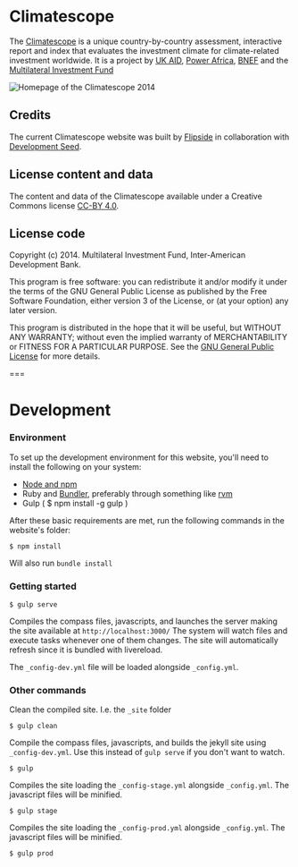 # Climatescope
The [Climatescope](http://global-climatescope.org) is a unique country-by-country assessment, interactive report and index that evaluates the investment climate for climate-related investment worldwide. It is a project by [UK AID](https://www.gov.uk/government/organisations/department-for-international-development), [Power Africa](http://www.usaid.gov/powerafrica), [BNEF](http://www.newenergyfinance.com/) and the [Multilateral Investment Fund](http://www.fomin.org/)

![Homepage of the Climatescope 2014](https://cloud.githubusercontent.com/assets/751330/4717596/a890d596-5916-11e4-81c4-4c678d83a34c.png)

## Credits
The current Climatescope website was built by [Flipside](http://flipside.org) in collaboration with [Development Seed](http://developmentseed.org).

## License content and data
The content and data of the Climatescope available under a Creative Commons license [CC-BY 4.0](http://creativecommons.org/licenses/by/4.0/).

## License code
Copyright (c) 2014. Multilateral Investment Fund, Inter-American Development Bank.

This program is free software: you can redistribute it and/or modify it under the terms of the GNU General Public License as published by the Free Software Foundation, either version 3 of the License, or (at your option) any later version.

This program is distributed in the hope that it will be useful, but WITHOUT ANY WARRANTY; without even the implied warranty of MERCHANTABILITY or FITNESS FOR A PARTICULAR PURPOSE. See the [GNU General Public License](http://www.gnu.org/licenses/gpl-3.0.txt) for more details.

===

# Development

### Environment
To set up the development environment for this website, you'll need to install the following on your system:

- [Node and npm](http://nodejs.org/)
- Ruby and [Bundler](http://bundler.io/), preferably through something like [rvm](https://rvm.io/)
- Gulp ( $ npm install -g gulp )

After these basic requirements are met, run the following commands in the website's folder:
```
$ npm install
```
Will also run `bundle install`

### Getting started

```
$ gulp serve
```
Compiles the compass files, javascripts, and launches the server making the site available at `http://localhost:3000/`
The system will watch files and execute tasks whenever one of them changes.
The site will automatically refresh since it is bundled with livereload.

The `_config-dev.yml` file will be loaded alongside `_config.yml`.

### Other commands
Clean the compiled site. I.e. the `_site` folder
```
$ gulp clean
```

Compile the compass files, javascripts, and builds the jekyll site using `_config-dev.yml`.
Use this instead of ```gulp serve``` if you don't want to watch.
```
$ gulp
```

Compiles the site loading the `_config-stage.yml` alongside `_config.yml`. The javascript files will be minified.
```
$ gulp stage
```

Compiles the site loading the `_config-prod.yml` alongside `_config.yml`. The javascript files will be minified.
```
$ gulp prod
```